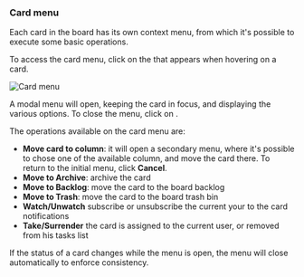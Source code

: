 ### Card menu

Each card in the board has its own context menu, from which it's possible to execute some basic operations.

To access the card menu, click on the <i class="fa fa-chevron-down"></i> that appears when hovering on a card.

<img class="pure-img" src="{{relativeRootPath}}/images/en/c04_board_card-menu.png" alt="Card menu">

A modal menu will open, keeping the card in focus, and displaying the various options. To close the menu, click on <i class="fa fa-times"></i>.

The operations available on the card menu are:

* **Move card to column**: it will open a secondary menu, where it's possible to chose one of the available column, and move the card there. To return to the initial menu, click **Cancel**.
* **Move to Archive**: archive the card
* **Move to Backlog**: move the card to the board backlog
* **Move to Trash**: move the card to the board trash bin
* **Watch/Unwatch** subscribe or unsubscribe the current your to the card notifications
* **Take/Surrender** the card is assigned to the current user, or removed from his tasks list

If the status of a card changes while the menu is open, the menu will close automatically to enforce consistency.